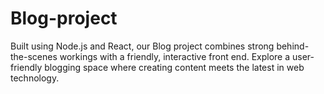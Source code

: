 # Blog-project
Built using Node.js and React, our Blog project combines strong behind-the-scenes workings with a friendly, interactive front end. Explore a user-friendly blogging space where creating content meets the latest in web technology.
